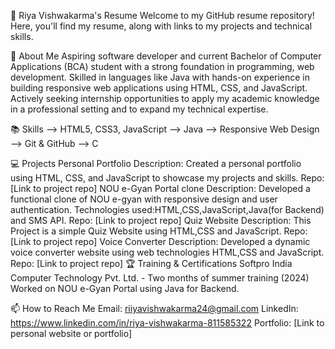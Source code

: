 💼 Riya Vishwakarma's Resume
Welcome to my GitHub resume repository! Here, you'll find my resume, along with links to my projects and technical skills.

📝 About Me
Aspiring software developer and current Bachelor of Computer Applications (BCA) student with a strong foundation in programming, web development. Skilled in languages like Java with hands-on experience in building responsive web applications using HTML, CSS, and JavaScript. Actively seeking internship opportunities to apply my academic knowledge in a professional setting and to expand my technical expertise.

📚 Skills
--> HTML5, CSS3, JavaScript --> Java --> Responsive Web Design --> Git & GitHub --> C

💻 Projects
Personal Portfolio Description: Created a personal portfolio using HTML, CSS, and JavaScript to showcase my projects and skills. Repo: [Link to project repo]
NOU e-Gyan Portal clone Description: Developed a functional clone of NOU e-gyan with responsive design and user authentication. Technologies used:HTML,CSS,JavaScript,Java(for Backend) and SMS API. Repo: [Link to project repo]
Quiz Website Description: This Project is a simple Quiz Website using HTML,CSS and JavaScript. Repo: [Link to project repo]
Voice Converter Description: Developed a dynamic voice converter website using web technologies HTML,CSS and JavaScript. Repo: [Link to project repo]
🏆 Training & Certifications
Softpro India Computer Technology Pvt. Ltd. - Two months of summer training (2024) Worked on NOU e-Gyan Portal using Java for Backend.

📫 How to Reach Me
Email: riiyavishwakarma24@gmail.com LinkedIn: https://www.linkedin.com/in/riya-vishwakarma-811585322 Portfolio: [Link to personal website or portfolio]
